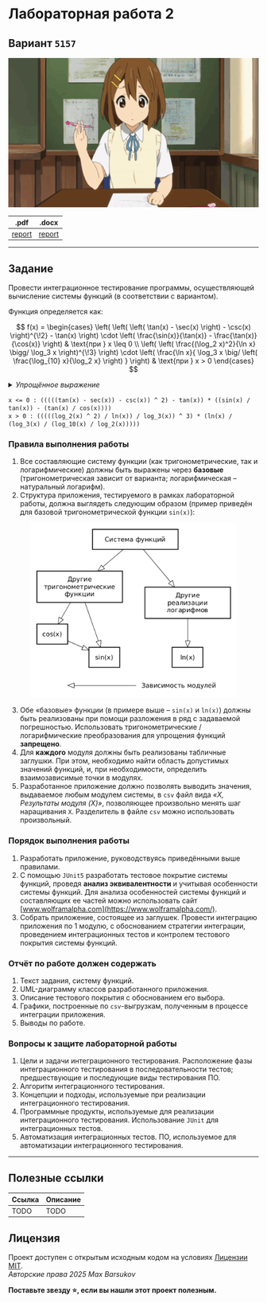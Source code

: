 # Лабораторная работа 2

## Вариант `5157`

<img alt="anime" src="./.resources/yui-hirasawa.gif" height="300">

|.pdf|.docx|
|-|-|
| [report](./docs/report.pdf) | [report](./docs/report.docx) |

---

## Задание

Провести интеграционное тестирование программы, осуществляющей вычисление системы функций (в соответствии с вариантом).

Функция определяется как:

$$
f(x) =
\begin{cases}
\left(
  \left(
    \left( \tan(x) - \sec(x) \right) - \csc(x)
  \right)^{\!2} - \tan(x)
\right)
\cdot
\left(
  \frac{\sin(x)}{\tan(x)} - \frac{\tan(x)}{\cos(x)}
\right)
& \text{при } x \leq 0
\\
\left(
  \left(
    \frac{(\log_2 x)^2}{\ln x} \bigg/ \log_3 x
  \right)^{\!3}
\right)
\cdot
\left(
  \frac{\ln x}{
    \log_3 x \big/ \left(
      \frac{\log_{10} x}{\log_2 x}
    \right)
  }
\right)
& \text{при } x > 0
\end{cases}
$$


<details>
  <summary><i>Упрощённое выражение</i></summary>

  $$
  f(x) =
  \begin{cases}
  \Bigl( \bigl( \tan x - \sec x - \csc x \bigr)^2 - \tan x \Bigr)
  \cdot
  \Bigl( \frac{\sin x}{\tan x} - \frac{\tan x}{\cos x} \Bigr)
  & \text{при } x \leq 0
  \\
  \left( \frac{(\log_2 x)^2}{\ln x \, \log_3 x} \right)^{\!3}
  \cdot
  \frac{\ln x \cdot \log_2 x}{\log_3 x \cdot \log_{10} x}
  & \text{при } x > 0
  \end{cases}
  $$

</details>

```text
x <= 0 : (((((tan(x) - sec(x)) - csc(x)) ^ 2) - tan(x)) * ((sin(x) / tan(x)) - (tan(x) / cos(x))))
x > 0 : (((((log_2(x) ^ 2) / ln(x)) / log_3(x)) ^ 3) * (ln(x) / (log_3(x) / (log_10(x) / log_2(x)))))
```

### Правила выполнения работы

1. Все составляющие систему функции (как тригонометрические, так и логарифмические) должны быть выражены через **базовые** (тригонометрическая зависит от варианта; логарифмическая – натуральный логарифм).
2. Структура приложения, тестируемого в рамках лабораторной работы, должна выглядеть следующим образом (пример приведён для базовой тригонометрической функции `sin(x)`):

<p align="center">
  <picture>
    <source
      srcset="./.resources/example-white.png"
      media="(prefers-color-scheme: dark)"
    />
    <source
      srcset="./.resources/example.png"
      media="(prefers-color-scheme: light), (prefers-color-scheme: no-preference)"
    />
    <img src="./.resources/example.png" alt="Пример для базовой тригонометрической функции sin(x))" height="350" />
  </picture>
</p>

3. Обе «базовые» функции (в примере выше – `sin(x)` и `ln(x)`) должны быть реализованы при помощи разложения в ряд с задаваемой погрешностью. Использовать тригонометрические / логарифмические преобразования для упрощения функций **запрещено**.
4. Для **каждого** модуля должны быть реализованы табличные заглушки. При этом, необходимо найти область допустимых значений функций, и, при необходимости, определить взаимозависимые точки в модулях.
5. Разработанное приложение должно позволять выводить значения, выдаваемое любым модулем системы, в `сsv` файл вида *«X, Результаты модуля (X)»*, позволяющее произвольно менять шаг наращивания `Х`. Разделитель в файле `csv` можно использовать произвольный.

### Порядок выполнения работы

1. Разработать приложение, руководствуясь приведёнными выше правилами.
2. С помощью `JUnit5` разработать тестовое покрытие системы функций, проведя **анализ эквивалентности** и учитывая особенности системы функций. Для анализа особенностей системы функций и составляющих ее частей можно использовать сайт [www.wolframalpha.com](https://www.wolframalpha.com/).
3. Собрать приложение, состоящее из заглушек. Провести интеграцию приложения по 1 модулю, с обоснованием стратегии интеграции, проведением интеграционных тестов и контролем тестового покрытия системы функций.

### Отчёт по работе должен содержать

1. Текст задания, систему функций.
2. UML-диаграмму классов разработанного приложения.
3. Описание тестового покрытия с обоснованием его выбора.
4. Графики, построенные по `csv`-выгрузкам, полученным в процессе интеграции приложения.
5. Выводы по работе.

### Вопросы к защите лабораторной работы

1. Цели и задачи интеграционного тестирования. Расположение фазы интеграционного тестирования в последовательности тестов; предшествующие и последующие виды тестирования ПО.
2. Алгоритм интеграционного тестирования.
3. Концепции и подходы, используемые при реализации интеграционного тестирования.
4. Программные продукты, используемые для реализации интеграционного тестирования. Использование `JUnit` для интеграционных тестов.
5. Автоматизация интеграционных тестов. ПО, используемое для автоматизации интеграционного тестирования.

---

## Полезные ссылки

| Ссылка | Описание |
|---|---|
| TODO | TODO |

## Лицензия <a name="license"></a>

Проект доступен с открытым исходным кодом на условиях [Лицензии MIT](https://opensource.org/licenses/MIT). \
*Авторские права 2025 Max Barsukov*

**Поставьте звезду :star:, если вы нашли этот проект полезным.**
